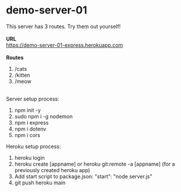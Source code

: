 # demo-server-01

This server has 3 routes. Try them out yourself!
\
\
**URL** \
https://demo-server-01-express.herokuapp.com
\
\
**Routes**
1. /cats
2. /kitten
3. /meow

\
Server setup process:
1. npm init -y
2. sudo npm i -g nodemon
3. npm i express
4. npm i dotenv
5. npm i cors

Heroku setup process:
1. heroku login
2. heroku create [appname] or heroku git:remote -a [appname] (for a previously created heroku app)
3. Add start script to package.json: "start": "node server.js"
4. git push heroku main
